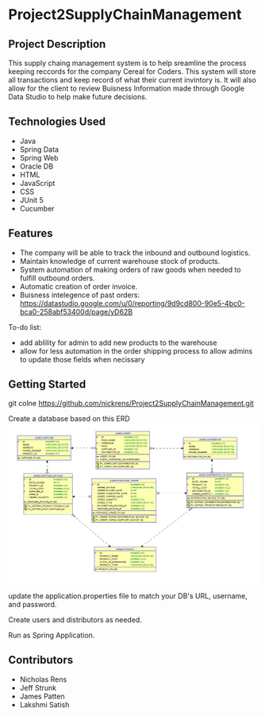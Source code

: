# Project2SupplyChainManagement

## Project Description
This supply chaing management system is to help sreamline the process keeping reccords for the company Cereal for Coders. This system will store all transactions and keep record of what their current invintory is. It will also allow for the client to review Buisness Information made through Google Data Studio to help make future decisions. 

## Technologies Used
* Java
* Spring Data
* Spring Web
* Oracle DB
* HTML
* JavaScript
* CSS
* JUnit 5
* Cucumber

## Features
* The company will be able to track the inbound and outbound logistics.
* Maintain knowledge of current warehouse stock of products.
* System automation of making orders of raw goods when needed to fulfill outbound orders.
* Automatic creation of order invoice.
* Buisness intelegence of past orders: https://datastudio.google.com/u/0/reporting/9d9cd800-90e5-4bc0-bca0-258abf53400d/page/yD62B

To-do list:
* add ablility for admin to add new products to the warehouse
* allow for less automation in the order shipping process to allow admins to update those fields when necissary

## Getting Started
git colne https://github.com/nickrens/Project2SupplyChainManagement.git

Create a database based on this ERD
![ERD](Project2_ERD.png)

update the application.properties file to match your DB's URL, username, and password.

Create users and distributors as needed.

Run as Spring Application. 

## Contributors
* Nicholas Rens
* Jeff Strunk
* James Patten
* Lakshmi Satish
